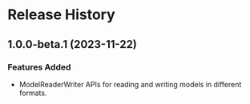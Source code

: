 # Release History

## 1.0.0-beta.1 (2023-11-22)

### Features Added

- ModelReaderWriter APIs for reading and writing models in different formats.